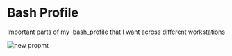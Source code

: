 # Bash Profile
Important parts of my .bash_profile that I want across different workstations

![new propmt](http://i.imgur.com/apzIXZy.png)
